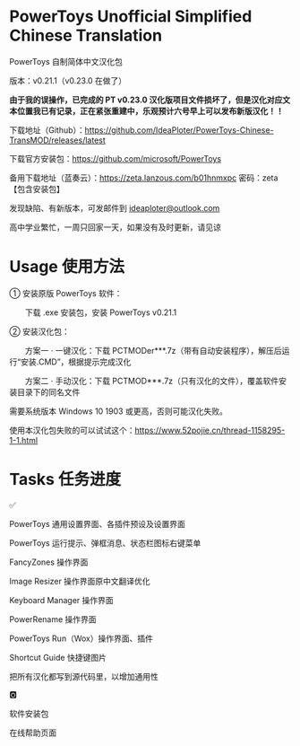 # PowerToys Unofficial Simplified Chinese Translation

PowerToys 自制简体中文汉化包

版本：v0.21.1（v0.23.0 在做了）

**由于我的误操作，已完成的 PT v0.23.0 汉化版项目文件损坏了，但是汉化对应文本位置我已有记录，正在紧张重建中，乐观预计六号早上可以发布新版汉化！！**

下载地址（Github）：https://github.com/IdeaPloter/PowerToys-Chinese-TransMOD/releases/latest

下载官方安装包：https://github.com/microsoft/PowerToys

备用下载地址（蓝奏云）：https://zeta.lanzous.com/b01hnmxpc 密码：zeta 【包含安装包】

发现缺陷、有新版本，可发邮件到 ideaploter@outlook.com

高中学业繁忙，一周只回家一天，如果没有及时更新，请见谅

# Usage 使用方法

① 安装原版 PowerToys 软件：

　　下载 .exe 安装包，安装 PowerToys v0.21.1

② 安装汉化包：

　　方案一 · 一键汉化：下载 PCTMODer***.7z（带有自动安装程序），解压后运行“安装.CMD”，根据提示完成汉化

　　方案二 · 手动汉化：下载 PCTMOD***.7z（只有汉化的文件），覆盖软件安装目录下的同名文件

需要系统版本 Windows 10 1903 或更高，否则可能汉化失败。

使用本汉化包失败的可以试试这个：https://www.52pojie.cn/thread-1158295-1-1.html

# Tasks 任务进度

✅

PowerToys 通用设置界面、各插件预设及设置界面

PowerToys 运行提示、弹框消息、状态栏图标右键菜单

FancyZones 操作界面

Image Resizer 操作界面原中文翻译优化

Keyboard Manager 操作界面

PowerRename 操作界面

PowerToys Run（Wox）操作界面、插件

Shortcut Guide 快捷键图片

把所有汉化都写到源代码里，以增加通用性

🅾

软件安装包

在线帮助页面
